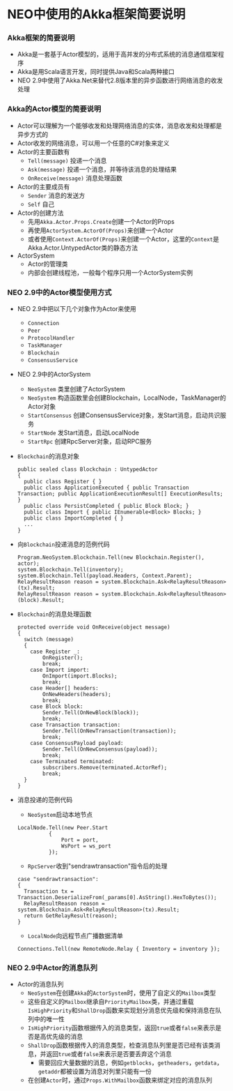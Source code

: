 # NEO中使用的Akka框架简要说明
### Akka框架的简要说明
* Akka是一套基于Actor模型的，适用于高并发的分布式系统的消息通信框架程序
* Akka是用Scala语言开发，同时提供Java和Scala两种接口
* NEO 2.9中使用了Akka.Net来替代2.8版本里的异步函数进行网络消息的收发处理

### Akka的Actor模型的简要说明
* Actor可以理解为一个能够收发和处理网络消息的实体，消息收发和处理都是异步方式的
* Actor收发的网络消息，可以用一个任意的C#对象来定义
* Actor的主要函数有
  * `Tell(message)` 投递一个消息
  * `Ask(message)` 投递一个消息，并等待该消息的处理结果
  * `OnReceive(message)` 消息处理函数
* Actor的主要成员有
  * `Sender` 消息的发送方
  * `Self` 自己
* Actor的创建方法
  * 先用`Akka.Actor.Props.Create`创建一个Actor的Props
  * 再使用`ActorSystem.ActorOf(Props)`来创建一个Actor
  * 或者使用`Context.ActorOf(Props)`来创建一个Actor，这里的`Context`是Akka.Actor.UntypedActor类的静态方法
* ActorSystem
  * Actor的管理类
  * 内部会创建线程池，一般每个程序只用一个ActorSystem实例

### NEO 2.9中的Actor模型使用方式
* NEO 2.9中把以下几个对象作为Actor来使用
  * `Connection`
  * `Peer`
  * `ProtocolHandler`
  * `TaskManager`
  * `Blockchain`
  * `ConsensusService`

* NEO 2.9中的ActorSystem
  * `NeoSystem` 类里创建了ActorSystem
  * `NeoSystem` 构造函数里会创建Blockchain，LocalNode，TaskManager的Actor对象
  * `StartConsensus` 创建ConsensusService对象，发Start消息，启动共识服务
  * `StartNode` 发Start消息，启动LocalNode
  * `StartRpc` 创建RpcServer对象，启动RPC服务

* `Blockchain`的消息对象
  ```
  public sealed class Blockchain : UntypedActor
  {
    public class Register { }
    public class ApplicationExecuted { public Transaction Transaction; public ApplicationExecutionResult[] ExecutionResults; }
    public class PersistCompleted { public Block Block; }
    public class Import { public IEnumerable<Block> Blocks; }
    public class ImportCompleted { }
    ...
  }
  ```

* 向`Blockchain`投递消息的范例代码
  ```
  Program.NeoSystem.Blockchain.Tell(new Blockchain.Register(), actor);
  system.Blockchain.Tell(inventory);
  system.Blockchain.Tell(payload.Headers, Context.Parent);
  RelayResultReason reason = system.Blockchain.Ask<RelayResultReason>(tx).Result;
  RelayResultReason reason = system.Blockchain.Ask<RelayResultReason>(block).Result;
  ```
  
* `Blockchain`的消息处理函数
  ```
  protected override void OnReceive(object message)
  {
    switch (message)
    {
      case Register _:
          OnRegister();
          break;
      case Import import:
          OnImport(import.Blocks);
          break;
      case Header[] headers:
          OnNewHeaders(headers);
          break;
      case Block block:
          Sender.Tell(OnNewBlock(block));
          break;
      case Transaction transaction:
          Sender.Tell(OnNewTransaction(transaction));
          break;
      case ConsensusPayload payload:
          Sender.Tell(OnNewConsensus(payload));
          break;
      case Terminated terminated:
          subscribers.Remove(terminated.ActorRef);
          break;
    }
  }
  ```

* 消息投递的范例代码
  * `NeoSystem`启动本地节点
  ```
  LocalNode.Tell(new Peer.Start
            {
                Port = port,
                WsPort = ws_port
            });
  ```
  * `RpcServer`收到"sendrawtransaction"指令后的处理
  ```
  case "sendrawtransaction":
  {
    Transaction tx = Transaction.DeserializeFrom(_params[0].AsString().HexToBytes());
    RelayResultReason reason = system.Blockchain.Ask<RelayResultReason>(tx).Result;
    return GetRelayResult(reason);
  }
  ```
  * `LocalNode`向远程节点广播数据清单
  ```
  Connections.Tell(new RemoteNode.Relay { Inventory = inventory });
  ```

### NEO 2.9中Actor的消息队列
* Actor的消息队列
  * `NeoSystem`在创建`Akka`的`ActorSystem`时，使用了自定义的`Mailbox`类型
  * 这些自定义的`Mailbox`继承自`PriorityMailbox`类，并通过重载`IsHighPriority`和`ShallDrop`函数来实现划分消息优先级和保持消息在队列中的唯一性
  * `IsHighPriority`函数根据传入的消息类型，返回`true`或者`false`来表示是否是高优先级的消息
  * `ShallDrop`函数根据传入的消息类型，检查消息队列里是否已经有该类消息，并返回`true`或者`false`来表示是否要丢弃这个消息
    * 需要回应大量数据的消息，例如`getblocks`，`getheaders`，`getdata`，`getaddr`都被设置为消息对列里只能有一份
  * 在创建`Actor`时，通过`Props.WithMailbox`函数来绑定对应的消息队列